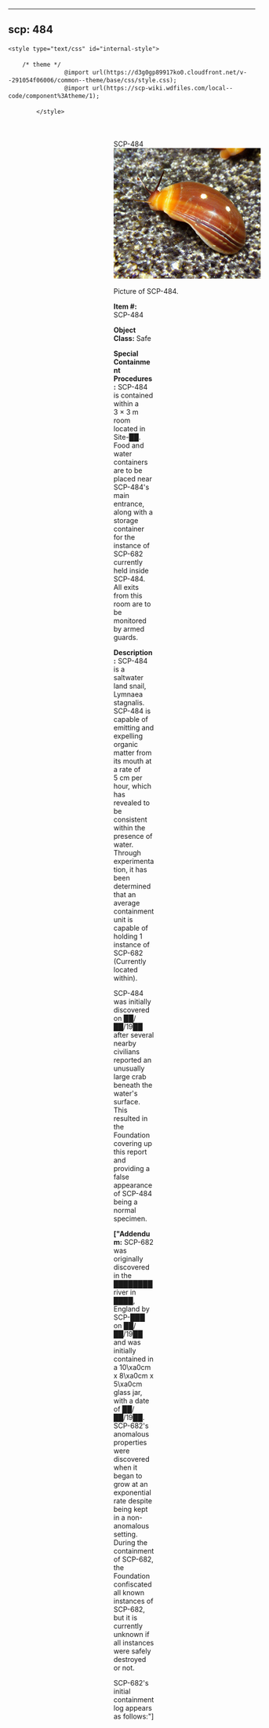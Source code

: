 
---
scp: 484
---

<head>
    <title>484 - SCP Foundation</title>
    
    <style type="text/css" id="internal-style">
                
        /* theme */
                    @import url(https://d3g0gp89917ko0.cloudfront.net/v--291054f06006/common--theme/base/css/style.css);
                    @import url(https://scp-wiki.wdfiles.com/local--code/component%3Atheme/1);
            
            </style>
<style>
iframe.scpnet-interwiki-frame { height: 0; }
</style>

</head>

<div id="main-content" style="margin: 50px 206px 20px 215px;">
<div id="action-area-top"></div>
<div id="page-title">SCP-484</div>
<div id="page-content">
<div style="text-align: right;"></div>
<div class="scp-image-block block-right" style="width:300px;"><img src="https://raw.githubusercontent.com/lucmaki/this-scp-does-not-exist/main/imgs/484.png" style="width:300px;" alt="484.jpg" class="image">
<div class="scp-image-caption" style="width:300px;">
<p>Picture of SCP-484.</p>
</div>
</div>
<p><strong>Item #:</strong> SCP-484</p>
<p><strong>Object Class:</strong> Safe</p>
<p><strong>Special Containment Procedures:</strong> SCP-484 is contained within a 3 × 3 m room located in Site-██. Food and water containers are to be placed near SCP-484's main entrance, along with a storage container for the instance of SCP-682 currently held inside SCP-484. All exits from this room are to be monitored by armed guards.</p>
<p><strong>Description:</strong> SCP-484 is a saltwater land snail, Lymnaea stagnalis. SCP-484 is capable of emitting and expelling organic matter from its mouth at a rate of 5 cm per hour, which has revealed to be consistent within the presence of water. Through experimentation, it has been determined that an average containment unit is capable of holding 1 instance of SCP-682 (Currently located within).</p><p>SCP-484 was initially discovered on ██/██/19██ after several nearby civilians reported an unusually large crab beneath the water's surface. This resulted in the Foundation covering up this report and providing a false appearance of SCP-484 being a normal specimen.</p>
<p> <strong>["Addendum:</strong> SCP-682 was originally discovered in the ████████ river in ████, England by SCP-███ on ██/██/19██ and was initially contained in a 10\xa0cm x 8\xa0cm x 5\xa0cm glass jar, with a date of ██/██/19██. SCP-682's anomalous properties were discovered when it began to grow at an exponential rate despite being kept in a non-anomalous setting. During the containment of SCP-682, the Foundation confiscated all known instances of SCP-682, but it is currently unknown if all instances were safely destroyed or not.</p><p>SCP-682's initial containment log appears as follows:"]</p>

<div class="footer-wikiwalk-nav">
<div style="text-align: center;">
</div>
</div>
</div>
</div>
</div>